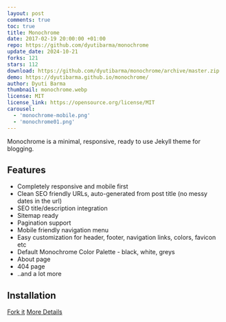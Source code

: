 ```yaml
---
layout: post
comments: true
toc: true
title: Monochrome
date: 2017-02-19 20:00:00 +01:00
repo: https://github.com/dyutibarma/monochrome
update_date: 2024-10-21
forks: 121
stars: 112
download: https://github.com/dyutibarma/monochrome/archive/master.zip
demo: https://dyutibarma.github.io/monochrome/
author: Dyuti Barma
thumbnail: monochrome.webp
license: MIT
license_link: https://opensource.org/license/MIT
carousel:
  - 'monochrome-mobile.png'
  - 'monochrome01.png'
---
```


Monochrome is a minimal, responsive, ready to use Jekyll theme for blogging.

## Features

* Completely responsive and mobile first
* Clean SEO friendly URLs, auto-generated from post title (no messy dates in the url)
* SEO title/description integration
* Sitemap ready
* Pagination support
* Mobile friendly navigation menu
* Easy customization for header, footer, navigation links, colors, favicon etc
* Default Monochrome Color Palette - black, white, greys
* About page
* 404 page
* ..and a lot more

## Installation

[Fork it](https://github.com/dyutibarma/monochrome)
[More Details](https://github.com/dyutibarma/monochrome)
